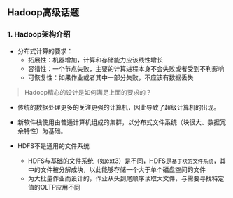 ## Hadoop高级话题

### 1. Hadoop架构介绍
- 分布式计算的要求：
    - 拓展性：机器增加，计算和存储能力应该线性增长
    - 容错性：一个节点失败，主要的计算进程本身不会失败或者受到不利影响
    - 可恢复性：如果作业或者其中一部分失败，不应该有数据丢失
> Hadoop精心的设计是如何满足上面的要求的？
- 传统的数据处理更多的关注更强的计算机，因此导致了超级计算机的出现。
- 新软件栈使用由普通计算机组成的集群，以分布式文件系统（块很大、数据冗余特性）为基础。

- HDFS不是通用的文件系统
    - HDFS与基础的文件系统（如ext3）是不同，HDFS是`基于块的文件系统`，其中的文件被分解成块，以此能够存储一个大于单个磁盘空间的文件
    - 为大批量作业而设计的，作业从头到尾顺序读取大文件，与需要寻找特定值的OLTP应用不同







